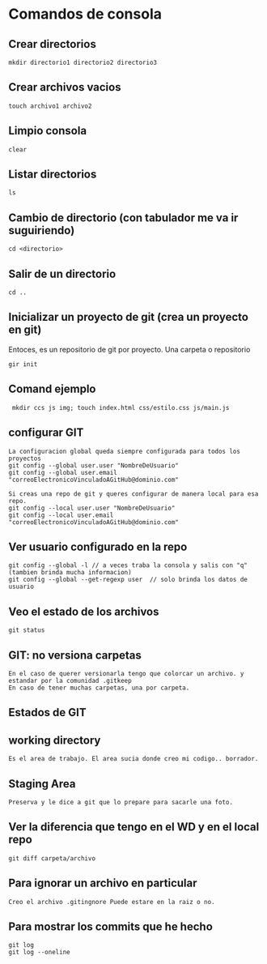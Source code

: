 # Comandos de consola

## Crear directorios

    mkdir directorio1 directorio2 directorio3

##  Crear archivos vacios

    touch archivo1 archivo2

## Limpio consola

    clear

## Listar directorios
 
    ls 

## Cambio de directorio (con tabulador me va ir suguiriendo)

    cd <directorio>

## Salir de un directorio

    cd ..

## Inicializar un proyecto de git (crea un proyecto en git)
Entoces, es un repositorio de git por proyecto. Una carpeta o repositorio

    gir init

## Comand ejemplo
     
     mkdir ccs js img; touch index.html css/estilo.css js/main.js

## configurar GIT

    La configuracion global queda siempre configurada para todos los proyectos
    git config --global user.user "NombreDeUsuario"
    git config --global user.email "correoElectronicoVinculadoAGitHub@dominio.com"

    Si creas una repo de git y queres configurar de manera local para esa repo.
    git config --local user.user "NombreDeUsuario"
    git config --local user.email "correoElectronicoVinculadoAGitHub@dominio.com"

## Ver usuario configurado en la repo

    git config --global -l // a veces traba la consola y salis con "q" (tambien brinda mucha informacion)
    git config --global --get-regexp user  // solo brinda los datos de usuario
## Veo el estado de los archivos

    git status

## GIT: no versiona carpetas

    En el caso de querer versionarla tengo que colorcar un archivo. y estandar por la comunidad .gitkeep
    En caso de tener muchas carpetas, una por carpeta.

## Estados de GIT 

## working directory

    Es el area de trabajo. El area sucia donde creo mi codigo.. borrador.

## Staging Area

    Preserva y le dice a git que lo prepare para sacarle una foto.

## Ver la diferencia que tengo en el WD y en el local repo

    git diff carpeta/archivo

## Para ignorar un archivo en particular 

    Creo el archivo .gitingnore Puede estare en la raiz o no.
## Para mostrar los commits que he hecho 

    git log
    git log --oneline 